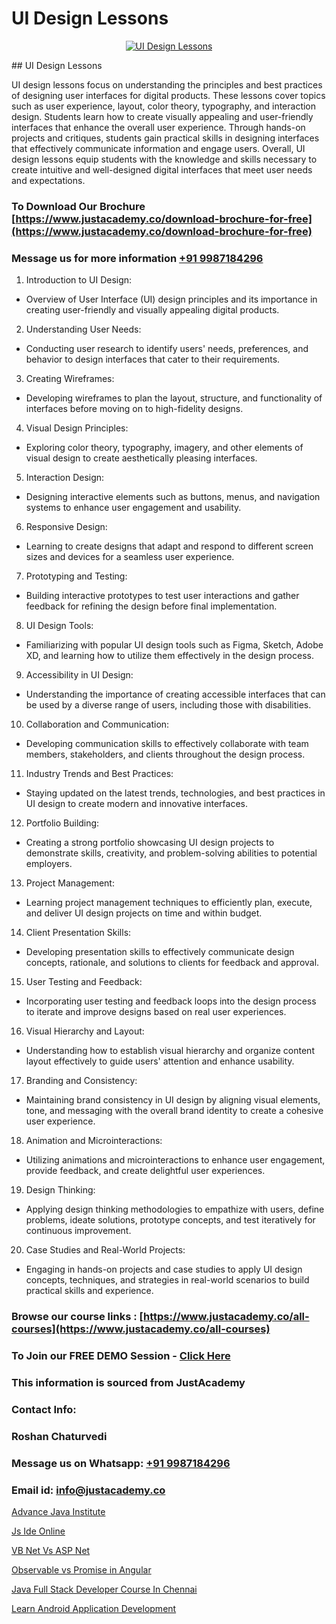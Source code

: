 # UI Design Lessons

<p align="center">
  <a href="https://justacademy.co/all-courses">
    <img src="https://ibb.co/CngWr2j" alt="UI Design Lessons">
  </a>
</p>
## UI Design Lessons

UI design lessons focus on understanding the principles and best practices of designing user interfaces for digital products. These lessons cover topics such as user experience, layout, color theory, typography, and interaction design. Students learn how to create visually appealing and user-friendly interfaces that enhance the overall user experience. Through hands-on projects and critiques, students gain practical skills in designing interfaces that effectively communicate information and engage users. Overall, UI design lessons equip students with the knowledge and skills necessary to create intuitive and well-designed digital interfaces that meet user needs and expectations.
### To Download Our Brochure [https://www.justacademy.co/download-brochure-for-free](https://www.justacademy.co/download-brochure-for-free)
### Message us for more information [+91 9987184296](https://api.whatsapp.com/send?phone=919987184296)
1) Introduction to UI Design:
 - Overview of User Interface (UI) design principles and its importance in creating user-friendly and visually appealing digital products.

2) Understanding User Needs:
 - Conducting user research to identify users' needs, preferences, and behavior to design interfaces that cater to their requirements.

3) Creating Wireframes:
 - Developing wireframes to plan the layout, structure, and functionality of interfaces before moving on to high-fidelity designs.

4) Visual Design Principles:
 - Exploring color theory, typography, imagery, and other elements of visual design to create aesthetically pleasing interfaces.

5) Interaction Design:
 - Designing interactive elements such as buttons, menus, and navigation systems to enhance user engagement and usability.

6) Responsive Design:
 - Learning to create designs that adapt and respond to different screen sizes and devices for a seamless user experience.

7) Prototyping and Testing:
 - Building interactive prototypes to test user interactions and gather feedback for refining the design before final implementation.

8) UI Design Tools:
 - Familiarizing with popular UI design tools such as Figma, Sketch, Adobe XD, and learning how to utilize them effectively in the design process.

9) Accessibility in UI Design:
 - Understanding the importance of creating accessible interfaces that can be used by a diverse range of users, including those with disabilities.

10) Collaboration and Communication:
 - Developing communication skills to effectively collaborate with team members, stakeholders, and clients throughout the design process.

11) Industry Trends and Best Practices:
 - Staying updated on the latest trends, technologies, and best practices in UI design to create modern and innovative interfaces.

12) Portfolio Building:
 - Creating a strong portfolio showcasing UI design projects to demonstrate skills, creativity, and problem-solving abilities to potential employers.

13) Project Management:
 - Learning project management techniques to efficiently plan, execute, and deliver UI design projects on time and within budget.

14) Client Presentation Skills:
 - Developing presentation skills to effectively communicate design concepts, rationale, and solutions to clients for feedback and approval.

15) User Testing and Feedback:
 - Incorporating user testing and feedback loops into the design process to iterate and improve designs based on real user experiences.

16) Visual Hierarchy and Layout:
 - Understanding how to establish visual hierarchy and organize content layout effectively to guide users' attention and enhance usability.

17) Branding and Consistency:
 - Maintaining brand consistency in UI design by aligning visual elements, tone, and messaging with the overall brand identity to create a cohesive user experience.

18) Animation and Microinteractions:
 - Utilizing animations and microinteractions to enhance user engagement, provide feedback, and create delightful user experiences.

19) Design Thinking:
 - Applying design thinking methodologies to empathize with users, define problems, ideate solutions, prototype concepts, and test iteratively for continuous improvement.

20) Case Studies and Real-World Projects:
 - Engaging in hands-on projects and case studies to apply UI design concepts, techniques, and strategies in real-world scenarios to build practical skills and experience.

### Browse our course links : [https://www.justacademy.co/all-courses](https://www.justacademy.co/all-courses) 
### To Join our FREE DEMO Session - [Click Here](https://www.justacademy.co/register-for-course-demo)


### This information is sourced from JustAcademy
### Contact Info:
### Roshan Chaturvedi
### Message us on Whatsapp: [+91 9987184296](https://api.whatsapp.com/send?phone=919987184296)
### Email id: [info@justacademy.co](mailto:info@justacademy.co)
                
[Advance Java Institute](https://www.linkedin.com/pulse/advance-java-institute-justacademy-coimbatore-rmcse?trackingId=D8dhHVu4jTVpNb%2ByWAKRwg%3D%3D&lipi=urn%3Ali%3Apage%3Ad_flagship3_company_admin%3BQ21fTVlsQ6eRatiOukp9mA%3D%3D)

[Js Ide Online](https://www.linkedin.com/pulse/js-ide-online-justacademy-jaipur-7dtjc?trackingId=sy8pEAyL8FsgKdRKnVFMoQ%3D%3D&lipi=urn%3Ali%3Apage%3Ad_flagship3_company_admin%3BAVJRhwTBSMSM%2FVRCHlBI2Q%3D%3D)

[VB Net Vs ASP Net](https://medium.com/@abhidnya.1068/vb-net-vs-asp-net-1931f7ff94f9)

[Observable vs Promise in Angular](https://medium.com/@mistersumit961/observable-vs-promise-in-angular-9a63a848d130)

[Java Full Stack Developer Course In Chennai](https://justacademyin.github.io/justacademy/java-full-stack-developer-course-in-chennai)

[Learn Android Application Development](https://justacademyin.github.io/justacademy/learn-android-application-development)

